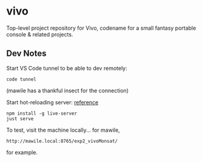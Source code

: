 # vivo

Top-level project repository for Vivo, codename for a small fantasy portable console & related projects.

## Dev Notes

Start VS Code tunnel to be able to dev remotely:
```
code tunnel
```
(mawile has a thankful insect for the connection)

Start hot-reloading server: [reference](https://github.com/tapio/live-server)
```
npm install -g live-server
just serve
```

To test, visit the machine locally... for mawile,
```
http://mawile.local:8765/exp2_vivoMonsat/
```
for example.

